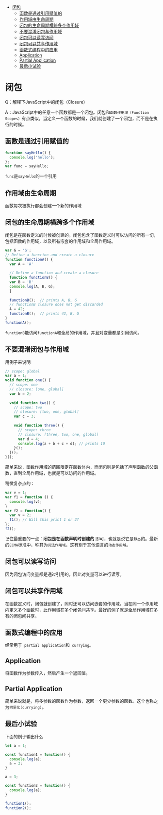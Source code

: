 <!-- TOC -->

- [闭包](#闭包)
  - [函数是通过引用赋值的](#函数是通过引用赋值的)
  - [作用域由生命周期](#作用域由生命周期)
  - [闭包的生命周期横跨多个作用域](#闭包的生命周期横跨多个作用域)
  - [不要混淆闭包与作用域](#不要混淆闭包与作用域)
  - [闭包可以读写访问](#闭包可以读写访问)
  - [闭包可以共享作用域](#闭包可以共享作用域)
  - [函数式编程中的应用](#函数式编程中的应用)
  - [Application](#application)
  - [Partial Application](#partial-application)
  - [最后小试验](#最后小试验)

<!-- /TOC -->

# 闭包
Q：解释下JavaScript中的闭包（Closure）

A：JavaScript中的任意一个函数都是一个闭包。闭包和`函数作用域（Function Scopes）`有点类似。当定义一个函数的时候，我们就创建了一个闭包，而不是在执行的时候。
   
## 函数是通过引用赋值的
```js
function sayHello() {
  console.log('hello');
};
var func = sayHello;
```
`func`是`sayHello`的一个引用
   
## 作用域由生命周期
函数每次被执行都会创建一个新的作用域

## 闭包的生命周期横跨多个作用域
闭包是在函数定义的时候被创建的。闭包包含了函数定义时可以访问的所有一切，包括函数的作用域，以及所有嵌套的作用域和全局作用域。
```js
var G = 'G';
// Define a function and create a closure
function functionA() {
  var A = 'A'
  
  // Define a function and create a closure
  function functionB() {
  var B = 'B'
  console.log(A, B, G);
  }
  
  functionB();  // prints A, B, G
  // functionB closure does not get discarded
  A = 42;
  functionB();  // prints 42, B, G
}
functionA();
```
`functionB`能访问`functionA`和全局的作用域，并且对变量都是引用访问。

## 不要混淆闭包与作用域
用例子来说明
```js
// scope: global
var a = 1;
void function one() {
  // scope: one
  // closure: [one, global]
  var b = 2;
  
  void function two() {
    // scope: two
    // closure: [two, one, global]
    var c = 3;
    
    void function three() {
      // scope: three
      // closure: [three, two, one, global]
      var d = 4;
      console.log(a + b + c + d); // prints 10
    }();
  }();  
}();
```
简单来说，函数作用域的范围限定在函数体内，而闭包则是包括了声明函数的父函数，直到全局作用域，也就是可以访问的作用域。

稍微复杂点的：
```js
var v = 1;
var f1 = function () {
  console.log(v);
}
var f2 = function() {
  var v = 2;
  f1(); // Will this print 1 or 2?
};
f2();
```
记住最重要的一点：__闭包是在函数声明时创建的__ 即可，也就是说它是`静态`的。最新的`ECMA`标准中，称其为`词法作用域`，这有别于其他语言的`动态作用域`。

## 闭包可以读写访问
因为闭包访问变量都是通过引用的，因此对变量可以进行读写。

## 闭包可以共享作用域
在函数定义时，闭包就创建了，同时还可以访问嵌套的作用域。当在同一个作用域内定义多个函数时，此作用域在多个闭包间共享。最好的例子就是全局作用域在多有的闭包间共享。

## 函数式编程中的应用
经常用于` partial application`和` currying`。
## Application
将函数作为参数传入，然后产生一个返回值。

## Partial Application
简单来说就是，将多参数的函数作为参数，返回一个更少参数的函数。这个也称之为`柯里化(currying)`。

## 最后小试验
下面的例子输出什么
```js
let a = 1;

const function1 = function() {
  console.log(a);
  a = 2;
}

a = 3;

const function2 = function() {
  console.log(a);
}

function1();
function2();
```
